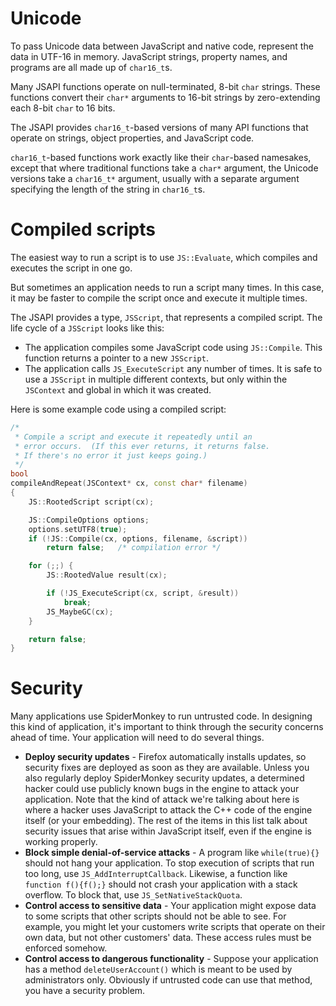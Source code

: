 # Unicode #

To pass Unicode data between JavaScript and native code, represent the
data in UTF-16 in memory.
JavaScript strings, property names, and programs are all made up of
`char16_t`s.

Many JSAPI functions operate on null-terminated, 8-bit `char` strings.
These functions convert their `char*` arguments to 16-bit strings by
zero-extending each 8-bit `char` to 16 bits.

The JSAPI provides `char16_t`-based versions of many API functions that
operate on strings, object properties, and JavaScript code.

`char16_t`-based functions work exactly like their `char`-based
namesakes, except that where traditional functions take a `char*`
argument, the Unicode versions take a `char16_t*` argument, usually with
a separate argument specifying the length of the string in `char16_t`s.

# Compiled scripts #

The easiest way to run a script is to use `JS::Evaluate`, which
compiles and executes the script in one go.

But sometimes an application needs to run a script many times. In this
case, it may be faster to compile the script once and execute it
multiple times.

The JSAPI provides a type, `JSScript`, that represents a compiled
script.
The life cycle of a `JSScript` looks like this:

- The application compiles some JavaScript code using `JS::Compile`.
  This function returns a pointer to a new `JSScript`.
- The application calls `JS_ExecuteScript`
  any number of times. It is safe to use a `JSScript` in multiple
  different contexts, but only within the `JSContext` and global in
  which it was created.

Here is some example code using a compiled script:

```c++
/*
 * Compile a script and execute it repeatedly until an
 * error occurs.  (If this ever returns, it returns false.
 * If there's no error it just keeps going.)
 */
bool
compileAndRepeat(JSContext* cx, const char* filename)
{
    JS::RootedScript script(cx);

    JS::CompileOptions options;
    options.setUTF8(true);
    if (!JS::Compile(cx, options, filename, &script))
        return false;   /* compilation error */

    for (;;) {
        JS::RootedValue result(cx);

        if (!JS_ExecuteScript(cx, script, &result))
            break;
        JS_MaybeGC(cx);
    }

    return false;
}
```

# Security #

Many applications use SpiderMonkey to run untrusted code.
In designing this kind of application, it's important to think through
the security concerns ahead of time.
Your application will need to do several things.

- **Deploy security updates** - Firefox automatically installs updates,
  so security fixes are deployed as soon as they are available.
  Unless you also regularly deploy SpiderMonkey security updates, a
  determined hacker could use publicly known bugs in the engine to
  attack your application.
  Note that the kind of attack we're talking about here is where a
  hacker uses JavaScript to attack the C++ code of the engine itself (or
  your embedding).
  The rest of the items in this list talk about security issues that
  arise within JavaScript itself, even if the engine is working properly.
- **Block simple denial-of-service attacks** - A program like
  `while(true){}` should not hang your application.
  To stop execution of scripts that run too long, use
  `JS_AddInterruptCallback`.
  Likewise, a function like `function f(){f();}` should not crash your
  application with a stack overflow.
  To block that, use `JS_SetNativeStackQuota`.
- **Control access to sensitive data** - Your application might expose
  data to some scripts that other scripts should not be able to see.
  For example, you might let your customers write scripts that operate
  on their own data, but not other customers' data.
  These access rules must be enforced somehow.
- **Control access to dangerous functionality** - Suppose your
  application has a method `deleteUserAccount()` which is meant to be
  used by administrators only.
  Obviously if untrusted code can use that method, you have a security
  problem.
